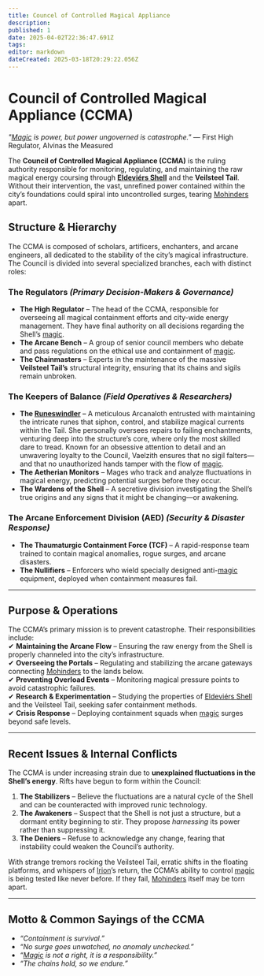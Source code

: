 ```yaml
---
title: Councel of Controlled Magical Appliance
description: 
published: 1
date: 2025-04-02T22:36:47.691Z
tags: 
editor: markdown
dateCreated: 2025-03-18T20:29:22.056Z
---
```


# **Council of Controlled Magical Appliance (CCMA)**
*"[Magic](/structure/mechanic/magic.md) is power, but power ungoverned is catastrophe."* — First High Regulator, Alvinas the Measured  

The **Council of Controlled Magical Appliance (CCMA)** is the ruling authority responsible for monitoring, regulating, and maintaining the raw magical energy coursing through **[Eldeviérs Shell](/location/scale/eldeviérs-shell.md)** and the **Veilsteel Tail**. Without their intervention, the vast, unrefined power contained within the city’s foundations could spiral into uncontrolled surges, tearing [Mohinders](/location/settlement/city/mohinders.md) apart.  

## **Structure & Hierarchy**
The CCMA is composed of scholars, artificers, enchanters, and arcane engineers, all dedicated to the stability of the city’s magical infrastructure. The Council is divided into several specialized branches, each with distinct roles:  

### **The Regulators** *(Primary Decision-Makers & Governance)*
- **The High Regulator** – The head of the CCMA, responsible for overseeing all magical containment efforts and city-wide energy management. They have final authority on all decisions regarding the Shell’s [magic](/structure/mechanic/magic.md).  
- **The Arcane Bench** – A group of senior council members who debate and pass regulations on the ethical use and containment of [magic](/structure/mechanic/magic.md).  
- **The Chainmasters** – Experts in the maintenance of the massive **Veilsteel Tail’s** structural integrity, ensuring that its chains and sigils remain unbroken.  

### **The Keepers of Balance** *(Field Operatives & Researchers)*
- **The [Runeswindler](/location/settlement/city/mohinders/runeswindler.md)** – A meticulous Arcanaloth entrusted with maintaining the intricate runes that siphon, control, and stabilize magical currents within the Tail. She personally oversees repairs to failing enchantments, venturing deep into the structure’s core, where only the most skilled dare to tread. Known for an obsessive attention to detail and an unwavering loyalty to the Council, Vaelzith ensures that no sigil falters—and that no unauthorized hands tamper with the flow of [magic](/structure/mechanic/magic.md).
- **The Aetherian Monitors** – Mages who track and analyze fluctuations in magical energy, predicting potential surges before they occur.  
- **The Wardens of the Shell** – A secretive division investigating the Shell’s true origins and any signs that it might be changing—or awakening.  

### **The Arcane Enforcement Division (AED)** *(Security & Disaster Response)*
- **The Thaumaturgic Containment Force (TCF)** – A rapid-response team trained to contain magical anomalies, rogue surges, and arcane disasters.  
- **The Nullifiers** – Enforcers who wield specially designed anti-[magic](/structure/mechanic/magic.md) equipment, deployed when containment measures fail.  

---

## **Purpose & Operations**
The CCMA’s primary mission is to prevent catastrophe. Their responsibilities include:  
✔ **Maintaining the Arcane Flow** – Ensuring the raw energy from the Shell is properly channeled into the city’s infrastructure.  
✔ **Overseeing the Portals** – Regulating and stabilizing the arcane gateways connecting [Mohinders](/location/settlement/city/mohinders.md) to the lands below.  
✔ **Preventing Overload Events** – Monitoring magical pressure points to avoid catastrophic failures.  
✔ **Research & Experimentation** – Studying the properties of [Eldeviérs Shell](/location/scale/eldeviérs-shell.md) and the Veilsteel Tail, seeking safer containment methods.  
✔ **Crisis Response** – Deploying containment squads when [magic](/structure/mechanic/magic.md) surges beyond safe levels.  

---

## **Recent Issues & Internal Conflicts**
The CCMA is under increasing strain due to **unexplained fluctuations in the Shell’s energy**. Rifts have begun to form within the Council:  

1. **The Stabilizers** – Believe the fluctuations are a natural cycle of the Shell and can be counteracted with improved runic technology.  
2. **The Awakeners** – Suspect that the Shell is not just a structure, but a dormant entity beginning to stir. They propose *harnessing* its power rather than suppressing it.  
3. **The Deniers** – Refuse to acknowledge any change, fearing that instability could weaken the Council’s authority.  

With strange tremors rocking the Veilsteel Tail, erratic shifts in the floating platforms, and whispers of [Irion](/being/deity/irion.md)’s return, the CCMA’s ability to control [magic](/structure/mechanic/magic.md) is being tested like never before. If they fail, [Mohinders](/location/settlement/city/mohinders.md) itself may be torn apart.  

---

## **Motto & Common Sayings of the CCMA**
- *“Containment is survival.”*  
- *“No surge goes unwatched, no anomaly unchecked.”*  
- *“[Magic](/structure/mechanic/magic.md) is not a right, it is a responsibility.”*  
- *“The chains hold, so we endure.”*
